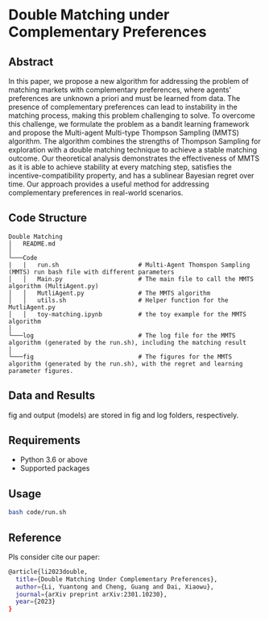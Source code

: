# Double Matching under Complementary Preferences

## Abstract
In this paper, we propose a new algorithm for addressing the problem of matching markets with complementary preferences, where agents' preferences are unknown a priori and must be learned from data. The presence of complementary preferences can lead to instability in the matching process, making this problem challenging to solve. To overcome this challenge, we formulate the problem as a bandit learning framework and propose the Multi-agent Multi-type Thompson Sampling (MMTS) algorithm. The algorithm combines the strengths of Thompson Sampling for exploration with a double matching technique to achieve a stable matching outcome. Our theoretical analysis demonstrates the effectiveness of MMTS as it is able to achieve stability at every matching step, satisfies the incentive-compatibility property, and has a sublinear Bayesian regret over time. Our approach provides a useful method for addressing complementary preferences in real-world scenarios.

## Code Structure
```
Double Matching
│   README.md
│
└───Code
|   |   run.sh                      # Multi-Agent Thomspon Sampling (MMTS) run bash file with different parameters
│   │   Main.py                     # The main file to call the MMTS algorithm (MultiAgent.py)
│   │   MutliAgent.py               # The MMTS algorithm
│   │   utils.sh                    # Helper function for the MutliAgent.py
│   │   toy-matching.ipynb          # the toy example for the MMTS algorithm
│
└───log                             # The log file for the MMTS algorithm (generated by the run.sh), including the matching result
│
└───fig                             # The figures for the MMTS algorithm (generated by the run.sh), with the regret and learning parameter figures.
```


## Data and Results

fig and output (models) are stored in fig and log folders, respectively.

## Requirements

- Python 3.6 or above
- Supported packages

## Usage
```bash
bash code/run.sh
```

## Reference

Pls consider cite our paper:
```bash
@article{li2023double,
  title={Double Matching Under Complementary Preferences},
  author={Li, Yuantong and Cheng, Guang and Dai, Xiaowu},
  journal={arXiv preprint arXiv:2301.10230},
  year={2023}
}
```


